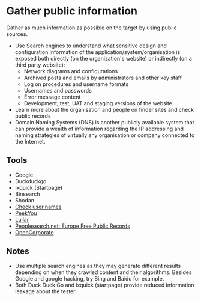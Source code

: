 # Gather public information

Gather as much information as possible on the target by using public sources.

* Use Search engines to understand what sensitive design and configuration information of the application/system/organisation is exposed both directly (on the organization's website) or indirectly (on a third party website): 
  * Network diagrams and configurations
  * Archived posts and emails by administrators and other key staff
  * Log on procedures and username formats
  * Usernames and passwords
  * Error message content
  * Development, test, UAT and staging versions of the website
* Learn more about the organisation and people on finder sites and check public records
* Domain Naming Systems (DNS) is another publicly available system that can provide a wealth of information regarding the IP addressing and naming strategies of virtually any organisation or company connected to the Internet. 

## Tools

* Google
* Duckduckgo
* Ixquick (Startpage)
* Binsearch
* Shodan
* [Check user names](https://checkusernames.com/)
* [PeekYou](https://www.peekyou.com/)
* [Lullar](https://lullar-com-3.appspot.com/)
* [Peoplesearch.net: Europe Free Public Records](https://publicrecords.searchsystems.net/Other_Nations/Europe_Free_Public_Records/)
* [OpenCorporate](https://opencorporates.com/)

## Notes

* Use multiple search engines as they may generate different results depending on when they crawled content and their algorithms. Besides Google and google hacking, try Bing and Baidu for example. 
* Both Duck Duck Go and ixquick (startpage) provide reduced information leakage about the tester. 


